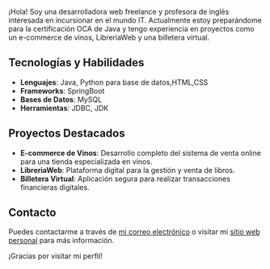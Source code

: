 

¡Hola! Soy una desarrolladora web freelance y profesora de inglés interesada en incursionar en el mundo IT. Actualmente estoy preparándome para la certificación OCA de Java y tengo experiencia en proyectos como un e-commerce de vinos, LibreriaWeb y una billetera virtual.

## Tecnologías y Habilidades

- **Lenguajes**: Java, Python para base de datos,HTML,CSS
- **Frameworks**: SpringBoot
- **Bases de Datos**: MySQL
- **Herramientas**: JDBC, JDK

## Proyectos Destacados

- **E-commerce de Vinos**: Desarrollo completo del sistema de venta online para una tienda especializada en vinos.
- **LibreriaWeb**: Plataforma digital para la gestión y venta de libros.
- **Billetera Virtual**: Aplicación segura para realizar transacciones financieras digitales.

## Contacto

Puedes contactarme a través de [mi correo electrónico](mailto:tuemail@example.com) o visitar mi [sitio web personal](https://tu-sitio-web.com) para más información.

¡Gracias por visitar mi perfil!


